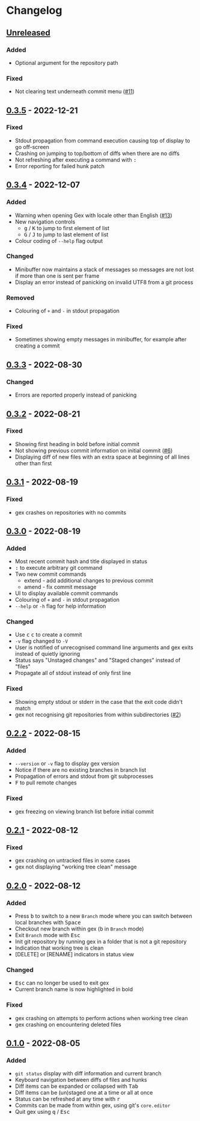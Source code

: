 # Changelog

## [Unreleased](https://github.com/Piturnah/gex/compare/v0.3.5...master)
### Added
- Optional argument for the repository path
### Fixed
- Not clearing text underneath commit menu ([#11](https://github.com/Piturnah/gex/issues/11))

## [0.3.5](https://github.com/Piturnah/gex/compare/v0.3.4...v0.3.5) - 2022-12-21
### Fixed
- Stdout propagation from command execution causing top of display to go off-screen
- Crashing on jumping to top/bottom of diffs when there are no diffs
- Not refreshing after executing a command with <kbd>:</kbd>
- Error reporting for failed hunk patch

## [0.3.4](https://github.com/Piturnah/gex/compare/v0.3.3...v0.3.4) - 2022-12-07
### Added
- Warning when opening Gex with locale other than English ([#13](https://github.com/Piturnah/gex/issues/13))
- New navigation controls
  - <kbd>g</kbd> / <kbd>K</kbd> to jump to first element of list
  - <kbd>G</kbd> / <kbd>J</kbd> to jump to last element of list
- Colour coding of `--help` flag output
### Changed
- Minibuffer now maintains a stack of messages so messages are not lost if more than one is sent per frame
- Display an error instead of panicking on invalid UTF8 from a git process
### Removed
- Colouring of `+` and `-` in stdout propagation
### Fixed
- Sometimes showing empty messages in minibuffer, for example after creating a commit

## [0.3.3](https://github.com/Piturnah/gex/compare/v0.3.2...v0.3.3) - 2022-08-30
### Changed
- Errors are reported properly instead of panicking

## [0.3.2](https://github.com/Piturnah/gex/compare/v0.3.1...v0.3.2) - 2022-08-21
### Fixed
- Showing first heading in bold before initial commit
- Not showing previous commit information on initial commit ([#6](https://github.com/Piturnah/gex/issues/6))
- Displaying diff of new files with an extra space at beginning of all lines other than first

## [0.3.1](https://github.com/Piturnah/gex/compare/v0.3.0...v0.3.1) - 2022-08-19
### Fixed
- gex crashes on repositories with no commits

## [0.3.0](https://github.com/Piturnah/gex/compare/v0.2.2...v0.3.0) - 2022-08-19
### Added
- Most recent commit hash and title displayed in status
- <kbd>:</kbd> to execute arbitrary git command
- Two new commit commands
  - extend - add additional changes to previous commit
  - amend - fix commit message
- UI to display available commit commands
- Colouring of `+` and `-` in stdout propagation
- `--help` or `-h` flag for help information
### Changed
- Use <kbd>c</kbd> <kbd>c</kbd> to create a commit
- `-v` flag changed to `-V`
- User is notified of unrecognised command line arguments and gex exits instead of quietly ignoring
- Status says "Unstaged changes" and "Staged changes" instead of "files"
- Propagate all of stdout instead of only first line
### Fixed
- Showing empty stdout or stderr in the case that the exit code didn't match 
- gex not recognising git repositories from within subdirectories ([#2](https://github.com/Piturnah/gex/issues/2))

## [0.2.2](https://github.com/Piturnah/gex/compare/v0.2.1...v0.2.2) - 2022-08-15
### Added
- `--version` or `-v` flag to display gex version
- Notice if there are no existing branches in branch list
- Propagation of errors and stdout from git subprocesses
- <kbd>F</kbd> to pull remote changes
### Fixed
- gex freezing on viewing branch list before initial commit

## [0.2.1](https://github.com/Piturnah/gex/compare/v0.2.0...v0.2.1) - 2022-08-12
### Fixed
- gex crashing on untracked files in some cases
- gex not displaying "working tree clean" message

## [0.2.0](https://github.com/Piturnah/gex/compare/v0.1.0...v0.2.0) - 2022-08-12
### Added
- Press <kbd>b</kbd> to switch to a new `Branch` mode where you can switch between local branches with <kbd>Space</kbd>
- Checkout new branch within gex (<kbd>b</kbd> in `Branch` mode)
- Exit `Branch` mode with <kbd>Esc</kbd>
- Init git repository by running gex in a folder that is not a git repository
- Indication that working tree is clean
- [DELETE] or [RENAME] indicators in status view
### Changed
- <kbd>Esc</kbd> can no longer be used to exit gex
- Current branch name is now highlighted in bold
### Fixed
- gex crashing on attempts to perform actions when working tree clean
- gex crashing on encountering deleted files

## [0.1.0](https://github.com/Piturnah/gex/commits/v0.1.0) - 2022-08-05
### Added
- `git status` display with diff information and current branch
- Keyboard navigation between diffs of files and hunks
- Diff items can be expanded or collapsed with <kbd>Tab</kbd>
- Diff items can be (un)staged one at a time or all at once
- Status can be refreshed at any time with <kbd>r</kbd>
- Commits can be made from within gex, using git's `core.editor`
- Quit gex using <kbd>q</kbd> / <kbd>Esc</kbd>
